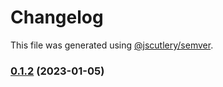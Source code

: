 # Changelog

This file was generated using [@jscutlery/semver](https://github.com/jscutlery/semver).

### [0.1.2](https://gitlab.migoinc.com/migotv/paintbox/compare/util-file@0.1.1...util-file@0.1.2) (2023-01-05)
